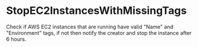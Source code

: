 # StopEC2InstancesWithMissingTags
Check if AWS EC2 instances that are running have valid "Name" and "Environment" tags, if not then notify the creator and stop the instance after 6 hours.
